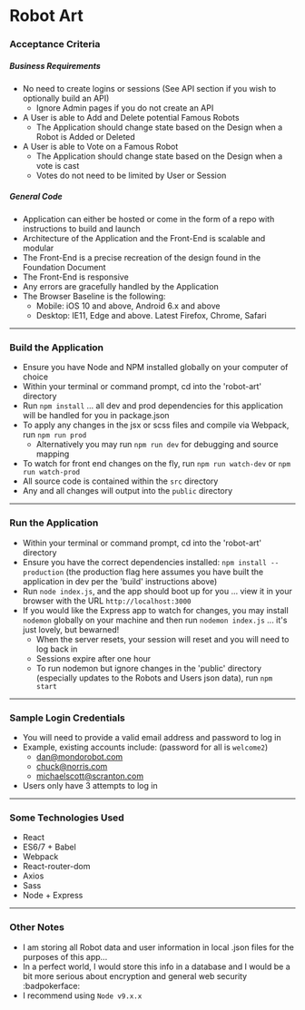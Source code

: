 # Robot Art

### Acceptance Criteria

##### Business Requirements

* No need to create logins or sessions (See API section if you wish to optionally build an API)
  * Ignore Admin pages if you do not create an API
* A User is able to Add and Delete potential Famous Robots
  * The Application should change state based on the Design when a Robot is Added or Deleted
* A User is able to Vote on a Famous Robot
  * The Application should change state based on the Design when a vote is cast
  * Votes do not need to be limited by User or Session

##### General Code

* Application can either be hosted or come in the form of a repo with instructions to build and launch
* Architecture of the Application and the Front-End is scalable and modular
* The Front-End is a precise recreation of the design found in the Foundation Document
* The Front-End is responsive
* Any errors are gracefully handled by the Application
* The Browser Baseline is the following:
  * Mobile: iOS 10 and above, Android 6.x and above
  * Desktop: IE11, Edge and above. Latest Firefox, Chrome, Safari

- - - -

### Build the Application

* Ensure you have Node and NPM installed globally on your computer of choice
* Within your terminal or command prompt, cd into the 'robot-art' directory
* Run `npm install` ... all dev and prod dependencies for this application will be handled for you in package.json
* To apply any changes in the jsx or scss files and compile via Webpack, run `npm run prod`
  * Alternatively you may run `npm run dev` for debugging and source mapping
* To watch for front end changes on the fly, run `npm run watch-dev` or `npm run watch-prod`
* All source code is contained within the `src` directory
* Any and all changes will output into the `public` directory

- - - -

### Run the Application

* Within your terminal or command prompt, cd into the 'robot-art' directory
* Ensure you have the correct dependencies installed: `npm install --production` (the production flag here assumes you have built the application in dev per the 'build' instructions above)
* Run `node index.js`, and the app should boot up for you ... view it in your browser with the URL `http://localhost:3000`
* If you would like the Express app to watch for changes, you may install `nodemon` globally on your machine and then run `nodemon index.js` ... it's just lovely, but bewarned!
  * When the server resets, your session will reset and you will need to log back in
  * Sessions expire after one hour
  * To run nodemon but ignore changes in the 'public' directory (especially updates to the Robots and Users json data), run `npm start`

- - - -

### Sample Login Credentials

* You will need to provide a valid email address and password to log in
* Example, existing accounts include: (password for all is `welcome2`)
  * dan@mondorobot.com
  * chuck@norris.com
  * michaelscott@scranton.com
* Users only have 3 attempts to log in

- - - -

### Some Technologies Used

* React
* ES6/7 + Babel
* Webpack
* React-router-dom
* Axios
* Sass
* Node + Express

- - - -

### Other Notes

* I am storing all Robot data and user information in local .json files for the purposes of this app...
* In a perfect world, I would store this info in a database and I would be a bit more serious about encryption and general web security :badpokerface:
* I recommend using `Node v9.x.x`
